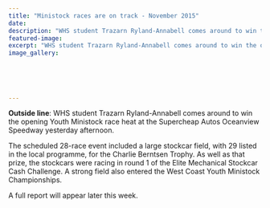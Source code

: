 ```yaml
---
title: "Ministock races are on track - November 2015"
date: 
description: "WHS student Trazarn Ryland-Annabell comes around to win the opening Youth Ministock race heat at the Supercheap Autos Oceanview Speedway yesterday afternoon, Wanganui Chronicle article on 30/11/15..."
featured-image: 
excerpt: "WHS student Trazarn Ryland-Annabell comes around to win the opening Youth Ministock race heat at the Supercheap Autos Oceanview Speedway yesterday afternoon."
image_gallery:
	
	
	
	
	
---
```


<p><strong>Outside line</strong>: WHS student Trazarn Ryland-Annabell comes around to win the opening Youth Ministock race heat at the Supercheap Autos Oceanview Speedway yesterday afternoon.</p>
<p>The scheduled 28-race event included a large stockcar field, with 29 listed in the local programme, for the Charlie Berntsen Trophy. As well as that prize, the stockcars were racing in round 1 of the Elite Mechanical Stockcar Cash Challenge. A strong field also entered the West Coast Youth Ministock Championships.</p>
<p>A full report will appear later this week.</p>

